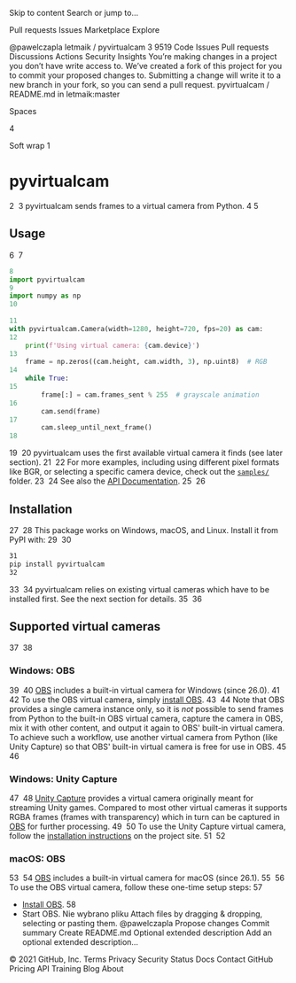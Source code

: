 
Skip to content
Search or jump to…

Pull requests
Issues
Marketplace
Explore
 
@pawelczapla 
letmaik
/
pyvirtualcam
3
9519
Code
Issues
Pull requests
Discussions
Actions
Security
Insights
You’re making changes in a project you don’t have write access to. We’ve created a fork of this project for you to commit your proposed changes to. Submitting a change will write it to a new branch in your fork, so you can send a pull request.
pyvirtualcam
/
README.md
in
letmaik:master
 

Spaces

4

Soft wrap
1
# pyvirtualcam
2
​
3
pyvirtualcam sends frames to a virtual camera from Python.
4
​
5
## Usage
6
​
7
```py
8
import pyvirtualcam
9
import numpy as np
10
​
11
with pyvirtualcam.Camera(width=1280, height=720, fps=20) as cam:
12
    print(f'Using virtual camera: {cam.device}')
13
    frame = np.zeros((cam.height, cam.width, 3), np.uint8)  # RGB
14
    while True:
15
        frame[:] = cam.frames_sent % 255  # grayscale animation
16
        cam.send(frame)
17
        cam.sleep_until_next_frame()
18
```
19
​
20
pyvirtualcam uses the first available virtual camera it finds (see later section).
21
​
22
For more examples, including using different pixel formats like BGR, or selecting a specific camera device, check out the [`samples/`](samples) folder.
23
​
24
See also the [API Documentation](https://letmaik.github.io/pyvirtualcam).
25
​
26
## Installation
27
​
28
This package works on Windows, macOS, and Linux. Install it from PyPI with:
29
​
30
```sh
31
pip install pyvirtualcam
32
```
33
​
34
pyvirtualcam relies on existing virtual cameras which have to be installed first. See the next section for details.
35
​
36
## Supported virtual cameras
37
​
38
### Windows: OBS
39
​
40
[OBS](https://obsproject.com/) includes a built-in virtual camera for Windows (since 26.0).
41
​
42
To use the OBS virtual camera, simply [install OBS](https://obsproject.com/).
43
​
44
Note that OBS provides a single camera instance only, so it is *not* possible to send frames from Python to the built-in OBS virtual camera, capture the camera in OBS, mix it with other content, and output it again to OBS' built-in virtual camera. To achieve such a workflow, use another virtual camera from Python (like Unity Capture) so that OBS' built-in virtual camera is free for use in OBS.
45
​
46
### Windows: Unity Capture
47
​
48
[Unity Capture](https://github.com/schellingb/UnityCapture) provides a virtual camera originally meant for streaming Unity games. Compared to most other virtual cameras it supports RGBA frames (frames with transparency) which in turn can be captured in [OBS](https://obsproject.com/) for further processing.
49
​
50
To use the Unity Capture virtual camera, follow the [installation instructions](https://github.com/schellingb/UnityCapture#installation) on the project site.
51
​
52
### macOS: OBS
53
​
54
[OBS](https://obsproject.com/) includes a built-in virtual camera for macOS (since 26.1).
55
​
56
To use the OBS virtual camera, follow these one-time setup steps:
57
- [Install OBS](https://obsproject.com/).
58
- Start OBS.
Nie wybrano pliku
Attach files by dragging & dropping, selecting or pasting them.
@pawelczapla
Propose changes
Commit summary
Create README.md
Optional extended description
Add an optional extended description…
 
© 2021 GitHub, Inc.
Terms
Privacy
Security
Status
Docs
Contact GitHub
Pricing
API
Training
Blog
About

